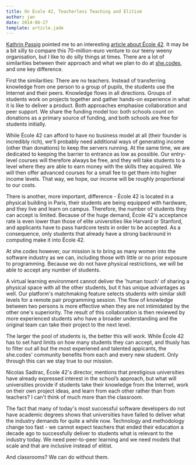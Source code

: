 ```yaml
---
title: On École 42, Teacherless Teaching and Elitism
author: jan
date: 2014-06-27
template: article.jade
---
```


[Kathrin Passig](https://twitter.com/kathrinpassig) pointed me to an interesting [article about École 42](http://venturebeat.com/2014/06/13/this-french-tech-school-has-no-teachers-no-books-no-tuition-and-it-could-change-everything/). It may be a bit silly to compare this 70-million-euro venture to our teeny weeny organisation, but I like to do silly things at times. There are a lot of similarities between their approach and what we plan to do at [she.codes](http://she.codes), and one key difference.
<span class="more"></span>

First the similarities: There are no teachers. Instead of transferring knowledge from one person to a group of pupils, the students use the Internet and their peers. Knowledge flows in all directions. Groups of students work on projects together and gather hands-on experience in what it is like to deliver a product. Both approaches emphasise collaboration and peer support. We share the funding model too: both schools count on donations as a primary source of funding, and both schools are free for students initially.

While École 42 can afford to have no business model at all (their founder is incredibly rich), we'll probably need additional ways of generating income (other than donations)  to keep the servers running. At the same time, we are dedicated to keeping the barrier to entrance as low as possible. Our entry-level courses will therefore always be free, and they will take students to a level where they are able to earn money with the skills they acquired. We will then offer advanced courses for a small fee to get them into higher income levels. That way, we hope, our income will be roughly proportional to our costs.

There is another, more important, difference - École 42 is located in a physical building in Paris, their students are being equipped with hardware, and they live and learn on campus. Therefore, the number of students they can accept is limited. Because of the huge demand, École 42's acceptance rate is even lower than those of elite universities like Harvard or Stanford, and applicants have to pass hardcore tests in order to be accepted. As a consequence, only students that already have a strong backround in computing make it into École 42.

At she.codes however, our mission is to bring as many women into the software industry as we can, including those with little or no prior exposure to programming. Because we do not have physical restrictions, we will be able to accept any number of students.

A virtual learning environment cannot deliver the 'human touch' of sharing a physical space with all the other students, but it has unique advantages as well. Our platform's matchmaking feature selects students with similar skill levels for a remote pair programming session. The flow of knowledge between two persons is more effective when they are not intimidated by the other one's superiority. The result of this collaboration is then reviewed by more experienced students who have a broader understanding and the original team can take their project to the next level.

The larger the pool of students is, the better this will work. While École 42 has to set hard limits on how many students they can accept, and thusly has to filter out all but the most experiened and talented appicants, the she.codes' community benefits from each and every new student. Only through this can we stay true to our mission.

Nicolas Sadirac, École 42's director, mentions that prestigious universities have already expressed interest in the school’s approach, but what will universities provide if students take their knowledge from the Internet, work on their own project ideas, and learn from each other rather than from teachers? I can't think of much more than the classroom.

The fact that many of today's most successful software developers do not have academic degrees shows that universities have failed to deliver what the industry demands for quite a while now. Technology and methodology change too fast - we cannot expect teachers that ended their education a decade ago to successfully deliver to students what is relevant to the industry today. We need peer-to-peer learning and we need models that scale and that are inclusive instead of elitist.

And classrooms? We can do without them.
